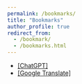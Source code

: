 ```yaml
---
permalink: /bookmarks/
title: "Bookmarks"
author_profile: true
redirect_from: 
  - /bookmark/
  - /bookmarks.html
---
```


*  <a href="https://chat.openai.com/">[ChatGPT]</a>
*  <a href="https://translate.google.com/">[Google Translate]</a>

